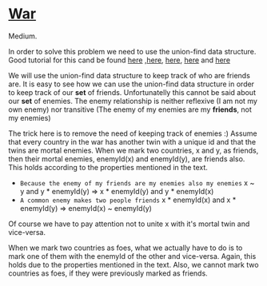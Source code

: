 # [War](https://vjudge.net/problem/UVA-10158)

Medium. 

In order to solve this problem we need to use the union-find data structure. Good tutorial for this cand be found [here](https://www.topcoder.com/community/data-science/data-science-tutorials/disjoint-set-data-structures/) ,[here](http://algs4.cs.princeton.edu/15uf/), [here](https://www.cs.princeton.edu/~rs/AlgsDS07/01UnionFind.pdf), [here](http://www.geeksforgeeks.org/union-find/) and [here](http://www.geeksforgeeks.org/union-find-algorithm-set-2-union-by-rank/)

We will use the union-find data structure to keep track of who are friends are. 
It is easy to see how we can use the union-find data structure in order to keep track of our **set** of friends. Unfortunatelly this cannot be said about our **set** of enemies. The enemy relationship is neither reflexive (I am not my own enemy) nor transitive (The enemy of my enemies are my **friends**, not my enemies)


The trick here is to remove the need of keeping track of enemies :)
Assume that every country in the war has another twin with a unique id and that the twins are mortal enemies. 
When we mark two countries, x and y, as friends, then their mortal enemies, enemyId(x) and enemyId(y), are friends also. This 
holds according to the properties mentioned in the text.
  * `Because the enemy of my friends are my enemies also my enemies` x ~ y and y * enemyId(y) => x * enemyId(y) and y * enemyId(x)
  * `A common enemy makes two people friends` x * enemyId(x) and x * enemyId(y) => enemyId(x) ~ enemyId(y)
  
Of course we have to pay attention not to unite x with it's mortal twin and vice-versa.  

When we mark two countries as foes, what we actually have to do is to mark one of them with the enemyId of the other
and vice-versa. Again, this holds due to the properties mentioned in the text. 
Also, we cannot mark two countries as foes, if they were previously marked as friends.

